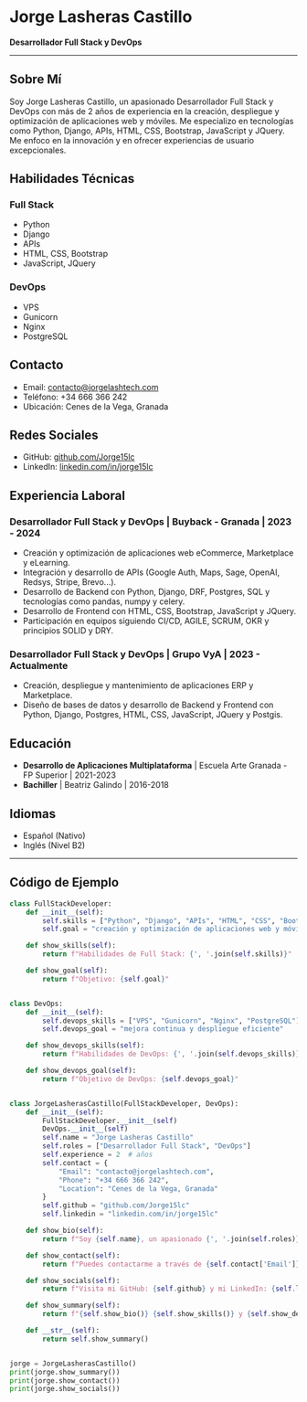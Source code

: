 # Jorge Lasheras Castillo

**Desarrollador Full Stack y DevOps**

---

## Sobre Mí

Soy Jorge Lasheras Castillo, un apasionado Desarrollador Full Stack y DevOps con más de 2 años de experiencia en la creación, despliegue y optimización de aplicaciones web y móviles. Me especializo en tecnologías como Python, Django, APIs, HTML, CSS, Bootstrap, JavaScript y JQuery. Me enfoco en la innovación y en ofrecer experiencias de usuario excepcionales.

## Habilidades Técnicas

### Full Stack
- Python
- Django
- APIs
- HTML, CSS, Bootstrap
- JavaScript, JQuery

### DevOps
- VPS
- Gunicorn
- Nginx
- PostgreSQL

## Contacto

- Email: contacto@jorgelashtech.com
- Teléfono: +34 666 366 242
- Ubicación: Cenes de la Vega, Granada

## Redes Sociales

- GitHub: [github.com/Jorge15lc](https://github.com/Jorge15lc)
- LinkedIn: [linkedin.com/in/jorge15lc](https://www.linkedin.com/in/jorge15lc)

## Experiencia Laboral

### Desarrollador Full Stack y DevOps | Buyback - Granada | 2023 - 2024
- Creación y optimización de aplicaciones web eCommerce, Marketplace y eLearning.
- Integración y desarrollo de APIs (Google Auth, Maps, Sage, OpenAI, Redsys, Stripe, Brevo...).
- Desarrollo de Backend con Python, Django, DRF, Postgres, SQL y tecnologías como pandas, numpy y celery.
- Desarrollo de Frontend con HTML, CSS, Bootstrap, JavaScript y JQuery.
- Participación en equipos siguiendo CI/CD, AGILE, SCRUM, OKR y principios SOLID y DRY.

### Desarrollador Full Stack y DevOps | Grupo VyA | 2023 - Actualmente
- Creación, despliegue y mantenimiento de aplicaciones ERP y Marketplace.
- Diseño de bases de datos y desarrollo de Backend y Frontend con Python, Django, Postgres, HTML, CSS, JavaScript, JQuery y Postgis.
  

## Educación

- **Desarrollo de Aplicaciones Multiplataforma** | Escuela Arte Granada - FP Superior | 2021-2023
- **Bachiller** | Beatriz Galindo | 2016-2018

## Idiomas

- Español (Nativo)
- Inglés (Nivel B2)

---

## Código de Ejemplo

```python
class FullStackDeveloper:
    def __init__(self):
        self.skills = ["Python", "Django", "APIs", "HTML", "CSS", "Bootstrap", "JavaScript", "JQuery"]
        self.goal = "creación y optimización de aplicaciones web y móviles"

    def show_skills(self):
        return f"Habilidades de Full Stack: {', '.join(self.skills)}"

    def show_goal(self):
        return f"Objetivo: {self.goal}"


class DevOps:
    def __init__(self):
        self.devops_skills = ["VPS", "Gunicorn", "Nginx", "PostgreSQL"]
        self.devops_goal = "mejora continua y despliegue eficiente"

    def show_devops_skills(self):
        return f"Habilidades de DevOps: {', '.join(self.devops_skills)}"

    def show_devops_goal(self):
        return f"Objetivo de DevOps: {self.devops_goal}"


class JorgeLasherasCastillo(FullStackDeveloper, DevOps):
    def __init__(self):
        FullStackDeveloper.__init__(self)
        DevOps.__init__(self)
        self.name = "Jorge Lasheras Castillo"
        self.roles = ["Desarrollador Full Stack", "DevOps"]
        self.experience = 2  # años
        self.contact = {
            "Email": "contacto@jorgelashtech.com",
            "Phone": "+34 666 366 242",
            "Location": "Cenes de la Vega, Granada"
        }
        self.github = "github.com/Jorge15lc"
        self.linkedin = "linkedin.com/in/jorge15lc"

    def show_bio(self):
        return f"Soy {self.name}, un apasionado {', '.join(self.roles)} con más de {self.experience} años de experiencia."

    def show_contact(self):
        return f"Puedes contactarme a través de {self.contact['Email']} o al teléfono {self.contact['Phone']}. Estoy ubicado en {self.contact['Location']}."

    def show_socials(self):
        return f"Visita mi GitHub: {self.github} y mi LinkedIn: {self.linkedin}"

    def show_summary(self):
        return f"{self.show_bio()} {self.show_skills()} y {self.show_devops_skills()}. Me enfoco en la {self.goal} y la {self.devops_goal}."

    def __str__(self):
        return self.show_summary()


jorge = JorgeLasherasCastillo()
print(jorge.show_summary())
print(jorge.show_contact())
print(jorge.show_socials())
